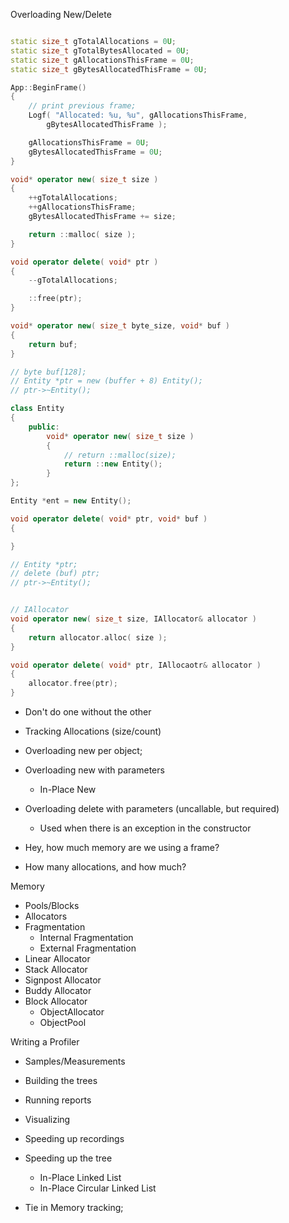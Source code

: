 Overloading New/Delete

```cpp

static size_t gTotalAllocations = 0U; 
static size_t gTotalBytesAllocated = 0U; 
static size_t gAllocationsThisFrame = 0U; 
static size_t gBytesAllocatedThisFrame = 0U;

App::BeginFrame()
{
	// print previous frame; 
	Logf( "Allocated: %u, %u", gAllocationsThisFrame,
		gBytesAllocatedThisFrame ); 

	gAllocationsThisFrame = 0U; 
	gBytesAllocatedThisFrame = 0U; 
}

void* operator new( size_t size ) 
{
	++gTotalAllocations;
	++gAllocationsThisFrame; 
	gBytesAllocatedThisFrame += size; 

	return ::malloc( size ); 
}

void operator delete( void* ptr )
{
	--gTotalAllocations;

	::free(ptr); 
}

void* operator new( size_t byte_size, void* buf )
{
	return buf; 
}

// byte buf[128]; 
// Entity *ptr = new (buffer + 8) Entity(); 
// ptr->~Entity(); 

class Entity 
{
	public:
		void* operator new( size_t size )
		{
			// return ::malloc(size); 
			return ::new Entity(); 
		}
};

Entity *ent = new Entity(); 

void operator delete( void* ptr, void* buf ) 
{

}

// Entity *ptr; 
// delete (buf) ptr; 
// ptr->~Entity(); 


// IAllocator 
void operator new( size_t size, IAllocator& allocator )
{
	return allocator.alloc( size ); 
}

void operator delete( void* ptr, IAllocaotr& allocator )
{
	allocator.free(ptr); 
}
```


- Don't do one without the other
- Tracking Allocations (size/count) 
- Overloading new per object; 
- Overloading new with parameters
  - In-Place New
- Overloading delete with parameters (uncallable, but required)
  - Used when there is an exception in the constructor

- Hey, how much memory are we using a frame?
- How many allocations, and how much?

Memory
- Pools/Blocks
- Allocators
- Fragmentation
  - Internal Fragmentation
  - External Fragmentation
- Linear Allocator
- Stack Allocator
- Signpost Allocator
- Buddy Allocator
- Block Allocator
  - ObjectAllocator
  - ObjectPool

Writing a Profiler
- Samples/Measurements
- Building the trees
- Running reports
- Visualizing

- Speeding up recordings
- Speeding up the tree
  - In-Place Linked List 
  - In-Place Circular Linked List

- Tie in Memory tracking; 
